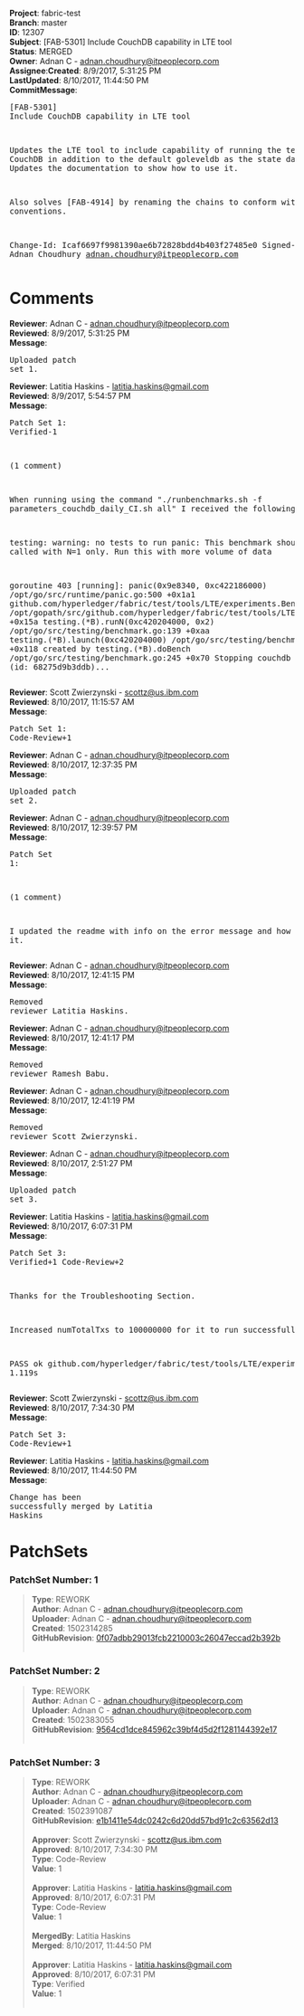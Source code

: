 <strong>Project</strong>: fabric-test</br><strong>Branch</strong>: master<br><strong>ID</strong>: 12307<br><strong>Subject</strong>: [FAB-5301] Include CouchDB capability in LTE tool<br><strong>Status</strong>: MERGED<br><strong>Owner</strong>: Adnan C - adnan.choudhury@itpeoplecorp.com<br><strong>Assignee</strong>:<strong>Created</strong>: 8/9/2017, 5:31:25 PM<br><strong>LastUpdated</strong>: 8/10/2017, 11:44:50 PM<br><strong>CommitMessage</strong>:<br><pre>[FAB-5301] Include CouchDB capability in LTE tool

Updates the LTE tool to include capability of running the tests in
CouchDB in addition to the default goleveldb as the state database.
Updates the documentation to show how to use it.

Also solves [FAB-4914] by renaming the chains to conform with naming
conventions.

Change-Id: Icaf6697f9981390ae6b72828bdd4b403f27485e0
Signed-off-by: Adnan Choudhury <adnan.choudhury@itpeoplecorp.com>
</pre><h1>Comments</h1><strong>Reviewer</strong>: Adnan C - adnan.choudhury@itpeoplecorp.com<br><strong>Reviewed</strong>: 8/9/2017, 5:31:25 PM<br><strong>Message</strong>: <pre>Uploaded patch set 1.</pre><strong>Reviewer</strong>: Latitia Haskins - latitia.haskins@gmail.com<br><strong>Reviewed</strong>: 8/9/2017, 5:54:57 PM<br><strong>Message</strong>: <pre>Patch Set 1: Verified-1

(1 comment)

When running using the command "./runbenchmarks.sh -f parameters_couchdb_daily_CI.sh all" I received the following error:

testing: warning: no tests to run
panic: This benchmark should be called with N=1 only. Run this with more volume of data

goroutine 403 [running]:
panic(0x9e8340, 0xc422186000)
	/opt/go/src/runtime/panic.go:500 +0x1a1
github.com/hyperledger/fabric/test/tools/LTE/experiments.BenchmarkInsertTxs(0xc420204000)
	/opt/gopath/src/github.com/hyperledger/fabric/test/tools/LTE/experiments/insert_txs_test.go:41 +0x15a
testing.(*B).runN(0xc420204000, 0x2)
	/opt/go/src/testing/benchmark.go:139 +0xaa
testing.(*B).launch(0xc420204000)
	/opt/go/src/testing/benchmark.go:277 +0x118
created by testing.(*B).doBench
	/opt/go/src/testing/benchmark.go:245 +0x70
Stopping couchdb container (id: 68275d9b3ddb)...</pre><strong>Reviewer</strong>: Scott Zwierzynski - scottz@us.ibm.com<br><strong>Reviewed</strong>: 8/10/2017, 11:15:57 AM<br><strong>Message</strong>: <pre>Patch Set 1: Code-Review+1</pre><strong>Reviewer</strong>: Adnan C - adnan.choudhury@itpeoplecorp.com<br><strong>Reviewed</strong>: 8/10/2017, 12:37:35 PM<br><strong>Message</strong>: <pre>Uploaded patch set 2.</pre><strong>Reviewer</strong>: Adnan C - adnan.choudhury@itpeoplecorp.com<br><strong>Reviewed</strong>: 8/10/2017, 12:39:57 PM<br><strong>Message</strong>: <pre>Patch Set 1:

(1 comment)

I updated the readme with info on the error message and how to fix it.</pre><strong>Reviewer</strong>: Adnan C - adnan.choudhury@itpeoplecorp.com<br><strong>Reviewed</strong>: 8/10/2017, 12:41:15 PM<br><strong>Message</strong>: <pre>Removed reviewer Latitia Haskins.</pre><strong>Reviewer</strong>: Adnan C - adnan.choudhury@itpeoplecorp.com<br><strong>Reviewed</strong>: 8/10/2017, 12:41:17 PM<br><strong>Message</strong>: <pre>Removed reviewer Ramesh Babu.</pre><strong>Reviewer</strong>: Adnan C - adnan.choudhury@itpeoplecorp.com<br><strong>Reviewed</strong>: 8/10/2017, 12:41:19 PM<br><strong>Message</strong>: <pre>Removed reviewer Scott Zwierzynski.</pre><strong>Reviewer</strong>: Adnan C - adnan.choudhury@itpeoplecorp.com<br><strong>Reviewed</strong>: 8/10/2017, 2:51:27 PM<br><strong>Message</strong>: <pre>Uploaded patch set 3.</pre><strong>Reviewer</strong>: Latitia Haskins - latitia.haskins@gmail.com<br><strong>Reviewed</strong>: 8/10/2017, 6:07:31 PM<br><strong>Message</strong>: <pre>Patch Set 3: Verified+1 Code-Review+2

Thanks for the Troubleshooting Section.

Increased numTotalTxs to 100000000 for it to run successfully.

PASS
ok  	github.com/hyperledger/fabric/test/tools/LTE/experiments	1.119s</pre><strong>Reviewer</strong>: Scott Zwierzynski - scottz@us.ibm.com<br><strong>Reviewed</strong>: 8/10/2017, 7:34:30 PM<br><strong>Message</strong>: <pre>Patch Set 3: Code-Review+1</pre><strong>Reviewer</strong>: Latitia Haskins - latitia.haskins@gmail.com<br><strong>Reviewed</strong>: 8/10/2017, 11:44:50 PM<br><strong>Message</strong>: <pre>Change has been successfully merged by Latitia Haskins</pre><h1>PatchSets</h1><h3>PatchSet Number: 1</h3><blockquote><strong>Type</strong>: REWORK<br><strong>Author</strong>: Adnan C - adnan.choudhury@itpeoplecorp.com<br><strong>Uploader</strong>: Adnan C - adnan.choudhury@itpeoplecorp.com<br><strong>Created</strong>: 1502314285<br><strong>GitHubRevision</strong>: [0f07adbb29013fcb2210003c26047eccad2b392b](https://github.com/hyperledger/fabric-test/commit/0f07adbb29013fcb2210003c26047eccad2b392b)<br><br></blockquote><h3>PatchSet Number: 2</h3><blockquote><strong>Type</strong>: REWORK<br><strong>Author</strong>: Adnan C - adnan.choudhury@itpeoplecorp.com<br><strong>Uploader</strong>: Adnan C - adnan.choudhury@itpeoplecorp.com<br><strong>Created</strong>: 1502383055<br><strong>GitHubRevision</strong>: [9564cd1dce845962c39bf4d5d2f1281144392e17](https://github.com/hyperledger/fabric-test/commit/9564cd1dce845962c39bf4d5d2f1281144392e17)<br><br></blockquote><h3>PatchSet Number: 3</h3><blockquote><strong>Type</strong>: REWORK<br><strong>Author</strong>: Adnan C - adnan.choudhury@itpeoplecorp.com<br><strong>Uploader</strong>: Adnan C - adnan.choudhury@itpeoplecorp.com<br><strong>Created</strong>: 1502391087<br><strong>GitHubRevision</strong>: [e1b1411e54dc0242c6d20dd57bd91c2c63562d13](https://github.com/hyperledger/fabric-test/commit/e1b1411e54dc0242c6d20dd57bd91c2c63562d13)<br><br><strong>Approver</strong>: Scott Zwierzynski - scottz@us.ibm.com<br><strong>Approved</strong>: 8/10/2017, 7:34:30 PM<br><strong>Type</strong>: Code-Review<br><strong>Value</strong>: 1<br><br><strong>Approver</strong>: Latitia Haskins - latitia.haskins@gmail.com<br><strong>Approved</strong>: 8/10/2017, 6:07:31 PM<br><strong>Type</strong>: Code-Review<br><strong>Value</strong>: 1<br><br><strong>MergedBy</strong>: Latitia Haskins<br><strong>Merged</strong>: 8/10/2017, 11:44:50 PM<br><br><strong>Approver</strong>: Latitia Haskins - latitia.haskins@gmail.com<br><strong>Approved</strong>: 8/10/2017, 6:07:31 PM<br><strong>Type</strong>: Verified<br><strong>Value</strong>: 1<br><br></blockquote>